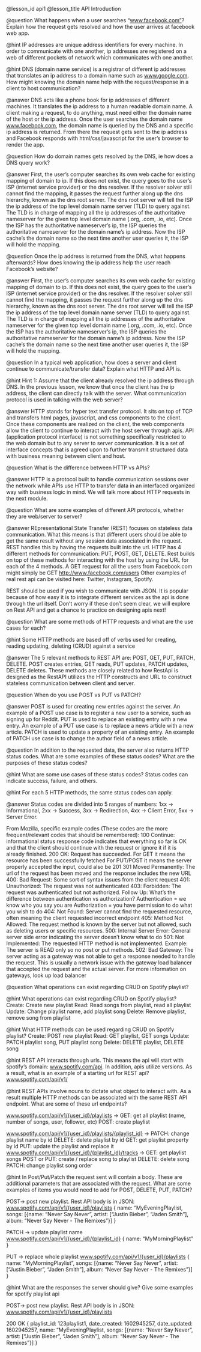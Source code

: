 @lesson_id
api1
@lesson_title
API Introduction

@question 
What happens when a user searches “www.facebook.com”? Explain how the request gets resolved and how the user arrives at facebook web app.

@hint 
IP addresses are unique address identifiers for every machine. In order to communicate with one another, ip addresses are registered on a web of different pockets of network which communicates with one another.

@hint
DNS (domain name service) is a registrar of different ip addresses that translates an ip address to a domain name such as www.google.com. How might knowing the domain name help with the request/response in a client to host communication?

@answer
DNS acts like a phone book for ip addresses of different machines. It translates the ip address to a human readable domain name. A client making a request, to do anything, must need either the domain name of the host or the ip address. Once the user searches the domain name www.facebook.com, the domain name is queried by the DNS and a specific ip address is returned. From there the request gets sent to the ip address and Facebook responds with html/css/javascript for the user’s browser to render the app.

@question 
How do domain names gets resolved by the DNS, ie how does a DNS query work?

@answer
First, the user’s computer searches its own web cache for existing mapping of domain to ip. If this does not exist, the query goes to the user’s ISP (internet service provider) or the dns resolver. If the resolver solver still cannot find the mapping, it passes the request further along up the dns hierarchy, known as the dns root server. The dns root server will tell the ISP the ip address of the top level domain name server (TLD) to query against. The TLD is in charge of mapping all the ip addresses of the authoritative nameserver for the given top level domain name (.org, .com, .io, etc). Once the ISP has the authoritative nameserver’s ip, the ISP queries the authoritative nameserver for the domain name’s ip address. Now the ISP cache’s the domain name so the next time another user queries it, the ISP will hold the mapping.

@question 
Once the ip address is returned from the DNS, what happens afterwards? How does knowing the ip address help the user reach Facebook’s website?

@answer
First, the user’s computer searches its own web cache for existing mapping of domain to ip. If this does not exist, the query goes to the user’s ISP (internet service provider) or the dns resolver. If the resolver solver still cannot find the mapping, it passes the request further along up the dns hierarchy, known as the dns root server. The dns root server will tell the ISP the ip address of the top level domain name server (TLD) to query against. The TLD is in charge of mapping all the ip addresses of the authoritative nameserver for the given top level domain name (.org, .com, .io, etc). Once the ISP has the authoritative nameserver’s ip, the ISP queries the authoritative nameserver for the domain name’s ip address. Now the ISP cache’s the domain name so the next time another user queries it, the ISP will hold the mapping.

@question 
In a typical web application, how does a server and client continue to communicate/transfer data? Explain what HTTP and API is.

@hint
Hint 1:  Assume that the client already resolved the ip address through DNS. In the previous lesson, we know that once the client has the ip address, the client can directly talk with the server. What communication protocol is used in talking with the web server?

@answer
HTTP stands for hyper text transfer protocol. It sits on top of TCP and transfers html pages, javascript, and css components to the client. Once these components are realized on the client, the web components allow the client to continue to interact with the host server through apis. API (application protocol interface) is not something specifically restricted to the web domain but to any server to server communication. It is a set of interface concepts that is agreed upon to further transmit structured data with business meaning between client and host.

@question 
What is the difference between HTTP vs APIs?

@answer
HTTP is a protocol built to handle communication sessions over the network while APIs use HTTP to transfer data in an interfaced organized way with business logic in mind. We will talk more about HTTP requests in the next module.

@question 
What are some examples of different API protocols, whether they are web/server to server?

@answer
REpresentational State Transfer (REST) focuses on stateless data communication. What this means is that different users should be able to get the same result without any session data associated in the request. REST handles this by having the requests built into the url. HTTP has 4 different methods for communication: PUT, POST, GET, DELETE. Rest builds on top of these methods for interacting with the host by using the URL for each of the 4 methods. A GET request for all the users from Facebook.com might simply be GET http://www.facebook.com/users Other examples of real rest api can be visited here: Twitter, Instagram, Spotify.

REST should be used if you wish to communicate with JSON. It is popular because of how easy it is to integrate different services as the api is done through the url itself. Don’t worry if these don’t seem clear, we will explore on Rest API and get a chance to practice on designing apis next!

@question 
What are some methods of HTTP requests and what are the use cases for each? 

@hint
Some HTTP methods are based off of verbs used for creating, reading  updating, deleting (CRUD) against a service

@answer
The 5 relevant methods to REST API are: POST, GET, PUT, PATCH, DELETE. POST creates entries, GET reads, PUT updates, PATCH updates, DELETE deletes. These methods are closely related to how RestApi is designed as the  RestAPI utilizes the HTTP constructs and URL to construct stateless communication between client and server.

@question 
When do you use POST vs PUT vs PATCH?

@answer
POST is used for creating new entries against the server. An example of a POST use case is to register a new user to a service, such as signing up for Reddit.
PUT is used to replace an existing entry with a new entry. An example of a PUT use case is to replace a news article with a new article.
PATCH is used to update a property of an existing entry. An example of  PATCH use case is to change the author field of a news article.

@question
In addition to the requested data, the server also returns HTTP status codes. What are some examples of these status codes? What are the purposes of these status codes?

@hint
What are some use cases of these status codes? Status codes can indicate success, failure, and others.

@hint
For each 5 HTTP methods, the same status codes can apply.

@answer
Status codes are divided into 5 ranges of numbers: 1xx -> Informational, 2xx -> Success, 3xx -> Redirection, 4xx -> Client Error, 5xx -> Server Error.

From Mozilla, specific example codes (These codes are the more frequent/relevant codes that should be remembered):
100 Continue: informational status response code indicates that everything so far is OK and that the client should continue with the request or ignore it if it is already finished.
200 OK: Request has succeeded.
For GET it means the resource has been successfully fetched
For PUT/POST it means the server properly accepted the input, could also be 201
301 Moved Permanently: The url of the request has been moved and the response includes the new URL
400: Bad Request: Some sort of syntax issues from the client request
401: Unauthorized: The request was not authenticated
403: Forbidden: The request was authenticated but not authorized.
Follow Up: What’s the difference between authentication vs authorization?
Authentication = we know who you say you are
Authorization = you have permission to do what you wish to do
404: Not Found: Server cannot find the requested resource, often meaning the client requested incorrect endpoint
405: Method Not Allowed: The request method is known by the server but not allowed, such as deleting users or specific resources.
500: Internal Server Error: General server side error indicating the server doesn’t know what to do
501: Not Implemented: The requested HTTP method is not implemented. Example: The server is READ only so no post or put methods.
502: Bad Gateway: The server acting as a gateway was not able to get a response needed to handle the request. This is usually a network issue with the gateway load balancer that accepted the request and the actual server.
For more information on gateways, look up load balancer

@question
What operations can exist regarding CRUD on Spotify playlist?

@hint
What operations can exist regarding CRUD on Spotify playlist?
Create: Create new playlist
Read: Read songs from playlist, read all playlist
Update: Change playlist name, add playlist song
Delete: Remove playlist, remove song from playlist

@hint
What HTTP methods can be used regarding CRUD on Spotify playlist? 
Create: POST new playlist
Read: GET playlist, GET songs
Update: PATCH playlist song, PUT playlist song
Delete: DELETE playlist, DELETE song

@hint
REST API interacts through urls. This means the api will start with spotify’s domain: www.spotify.com/api. In addition, apis utilize versions. As a result, what is an example of a starting url for REST api?
www.spotify.com/api/v1/<nouns>

@hint
REST APIs involve nouns to dictate what object to interact with. As a result multiple HTTP methods can be associated with the same REST API endpoint. What are some of these url endpoints?

www.spotify.com/api/v1/{user_id}/playlists -> 
GET: get all playlist (name, number of songs, user, follower, etc)
POST: create playlist

www.spotify.com/api/v1/{user_id}/playlists/{playlist_id} ->
PATCH: change playlist name by id
DELETE: delete playlist by id
GET: get playlist property by id
PUT: update the playlist and replace it
www.spotify.com/api/v1/{user_id}/{playlist_id}/tracks ->
GET: get playlist songs
POST or PUT: create / replace song to playlist
DELETE: delete song
PATCH: change playlist song order

@hint
In Post/Put/Patch the request sent will contain a body. These are additional parameters that are associated with the request. What are some examples of items you would need to add for POST, DELETE, PUT, PATCH?

POST-> post new playlist. Rest API body is in JSON:
www.spotify.com/api/v1/{user_id}/playlists
{
 name: “MyEveningPlaylist,
 songs: [{name: “Never Say Never”, artist: [“Justin Bieber”, “Jaden Smith”],  album: “Never Say Never - The Remixes”}]
}

PATCH ->  update playlist name
www.spotify.com/api/v1/{user_id}/{playlist_id}
{
  name: “MyMorningPlaylist”
}

PUT -> replace whole playlist
www.spotify.com/api/v1/{user_id}/playlists
{
 name: “MyMorningPlaylist”,
 songs: [{name: “Never Say Never”, artist: [“Justin Bieber”, “Jaden Smith”],  album: “Never Say Never - The Remixes”}]
}

@hint
What are the responses the server should give? Give some examples for spotify playlist api

POST-> post new playlist. Rest API body is in JSON:
www.spotify.com/api/v1/{user_id}/playlists

200 OK
{
 playlist_id: 123playlist1,
 date_created: 1602945257,
 date_updated: 1602945257,
 name: “MyEveningPlaylist,
 songs: [{name: “Never Say Never”, artist: [“Justin Bieber”, “Jaden Smith”],  album: “Never Say Never - The Remixes”}]
}